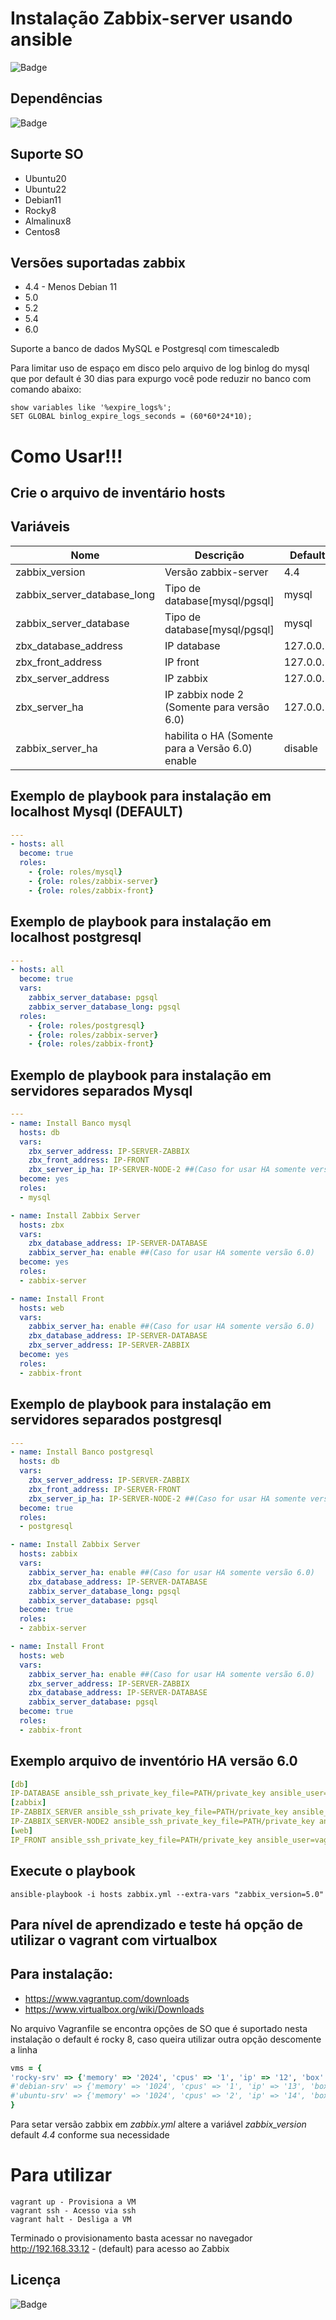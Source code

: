 # Instalação Zabbix-server usando ansible

![Badge](https://img.shields.io/badge/ansible-zabbix-red)

## Dependências
![Badge](https://img.shields.io/badge/ansible-2.9.10-blue)

## Suporte SO

- Ubuntu20
- Ubuntu22
- Debian11
- Rocky8
- Almalinux8
- Centos8

## Versões suportadas zabbix

- 4.4 - Menos Debian 11
- 5.0
- 5.2
- 5.4
- 6.0

Suporte a banco de dados MySQL e Postgresql com timescaledb

Para limitar uso de espaço em disco pelo arquivo de log binlog do mysql que por default é 30 dias para expurgo você pode reduzir no banco com comando abaixo:
```
show variables like '%expire_logs%';
SET GLOBAL binlog_expire_logs_seconds = (60*60*24*10);
```

# Como Usar!!!

## Crie o arquivo de inventário hosts 

## Variáveis
| Nome | Descrição | Default | 
|------|-----------|---------|
| zabbix_version | Versão zabbix-server | 4.4|
| zabbix_server_database_long | Tipo de database[mysql/pgsql] |  mysql
| zabbix_server_database | Tipo de database[mysql/pgsql] | mysql
| zbx_database_address | IP database | 127.0.0.1
| zbx_front_address | IP front | 127.0.0.1
| zbx_server_address | IP zabbix | 127.0.0.1
| zbx_server_ha | IP zabbix node 2 (Somente para versão 6.0) | 127.0.0.1
| zabbix_server_ha | habilita o HA (Somente para a Versão 6.0) enable|disable | disable

## Exemplo de playbook para instalação em localhost Mysql (DEFAULT)
```yaml
---
- hosts: all
  become: true
  roles:
    - {role: roles/mysql}
    - {role: roles/zabbix-server}
    - {role: roles/zabbix-front}
```
## Exemplo de playbook para instalação em localhost postgresql
```yaml
---
- hosts: all
  become: true
  vars:
    zabbix_server_database: pgsql
    zabbix_server_database_long: pgsql
  roles:
    - {role: roles/postgresql}
    - {role: roles/zabbix-server}
    - {role: roles/zabbix-front}

```  
## Exemplo de playbook para instalação em servidores separados Mysql
```yaml
---
- name: Install Banco mysql
  hosts: db
  vars:
    zbx_server_address: IP-SERVER-ZABBIX
    zbx_front_address: IP-FRONT
    zbx_server_ip_ha: IP-SERVER-NODE-2 ##(Caso for usar HA somente versão 6.0)
  become: yes
  roles:
  - mysql

- name: Install Zabbix Server
  hosts: zbx
  vars:
    zbx_database_address: IP-SERVER-DATABASE
    zabbix_server_ha: enable ##(Caso for usar HA somente versão 6.0)
  become: yes
  roles:
  - zabbix-server

- name: Install Front
  hosts: web
  vars:    
    zabbix_server_ha: enable ##(Caso for usar HA somente versão 6.0)
    zbx_database_address: IP-SERVER-DATABASE
    zbx_server_address: IP-SERVER-ZABBIX
  become: yes
  roles:
  - zabbix-front
```
## Exemplo de playbook para instalação em servidores separados postgresql
```yaml
---
- name: Install Banco postgresql
  hosts: db
  vars:
    zbx_server_address: IP-SERVER-ZABBIX
    zbx_front_address: IP-SERVER-FRONT
    zbx_server_ip_ha: IP-SERVER-NODE-2 ##(Caso for usar HA somente versão 6.0)
  become: true
  roles:
  - postgresql

- name: Install Zabbix Server
  hosts: zabbix
  vars:
    zabbix_server_ha: enable ##(Caso for usar HA somente versão 6.0)
    zbx_database_address: IP-SERVER-DATABASE
    zabbix_server_database_long: pgsql
    zabbix_server_database: pgsql
  become: true
  roles:
  - zabbix-server

- name: Install Front
  hosts: web
  vars:
    zabbix_server_ha: enable ##(Caso for usar HA somente versão 6.0)
    zbx_server_address: IP-SERVER-ZABBIX
    zbx_database_address: IP-SERVER-DATABASE
    zabbix_server_database: pgsql
  become: true
  roles:
  - zabbix-front
```
## Exemplo arquivo de inventório HA versão 6.0
```yaml
[db]
IP-DATABASE ansible_ssh_private_key_file=PATH/private_key ansible_user=vagrant
[zabbix]
IP-ZABBIX_SERVER ansible_ssh_private_key_file=PATH/private_key ansible_user=vagrant
IP-ZABBIX_SERVER-NODE2 ansible_ssh_private_key_file=PATH/private_key ansible_user=vagrant
[web]
IP_FRONT ansible_ssh_private_key_file=PATH/private_key ansible_user=vagrant
```

## Execute o playbook
```
ansible-playbook -i hosts zabbix.yml --extra-vars "zabbix_version=5.0"
```

## Para nível de aprendizado e teste há opção de utilizar o vagrant com virtualbox

## Para instalação: 
- https://www.vagrantup.com/downloads
- https://www.virtualbox.org/wiki/Downloads

No arquivo Vagranfile se encontra opções de SO que é suportado nesta instalação o default é rocky 8, caso queira utilizar outra opção descomente a linha

```ruby
vms = {
'rocky-srv' => {'memory' => '2024', 'cpus' => '1', 'ip' => '12', 'box' => 'rockylinux/8'},
#'debian-srv' => {'memory' => '1024', 'cpus' => '1', 'ip' => '13', 'box' => 'debian/buster64'},
#'ubuntu-srv' => {'memory' => '1024', 'cpus' => '2', 'ip' => '14', 'box' => 'ubuntu/focal64'},
}
```
Para setar versão zabbix em *zabbix.yml* altere a variável *zabbix_version* default *4.4* conforme sua necessidade

# Para utilizar
```
vagrant up - Provisiona a VM
vagrant ssh - Acesso via ssh
vagrant halt - Desliga a VM
```
Terminado o provisionamento basta acessar no navegador http://192.168.33.12 - (default) para acesso ao Zabbix

## Licença
![Badge](https://img.shields.io/badge/license-GPLv3-green)
